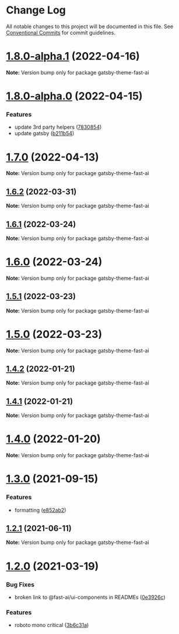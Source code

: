 # Change Log

All notable changes to this project will be documented in this file.
See [Conventional Commits](https://conventionalcommits.org) for commit guidelines.

# [1.8.0-alpha.1](https://github.com/lundegaard/gatsby-theme-fast-ai/compare/v1.8.0-alpha.0...v1.8.0-alpha.1) (2022-04-16)

**Note:** Version bump only for package gatsby-theme-fast-ai





# [1.8.0-alpha.0](https://github.com/lundegaard/gatsby-theme-fast-ai/compare/v1.7.0...v1.8.0-alpha.0) (2022-04-15)


### Features

* update 3rd party helpers ([7830854](https://github.com/lundegaard/gatsby-theme-fast-ai/commit/7830854085d6b5d1d06624c6192e66fe079d4e29))
* update gatsby ([b211b54](https://github.com/lundegaard/gatsby-theme-fast-ai/commit/b211b54a9429e11ca2318da7ec47b85c84873cad))





# [1.7.0](https://github.com/lundegaard/gatsby-theme-fast-ai/compare/v1.6.2...v1.7.0) (2022-04-13)

**Note:** Version bump only for package gatsby-theme-fast-ai





## [1.6.2](https://github.com/lundegaard/gatsby-theme-fast-ai/compare/v1.6.1...v1.6.2) (2022-03-31)

**Note:** Version bump only for package gatsby-theme-fast-ai





## [1.6.1](https://github.com/lundegaard/gatsby-theme-fast-ai/compare/v1.6.0...v1.6.1) (2022-03-24)

**Note:** Version bump only for package gatsby-theme-fast-ai





# [1.6.0](https://github.com/lundegaard/gatsby-theme-fast-ai/compare/v1.5.1...v1.6.0) (2022-03-24)

**Note:** Version bump only for package gatsby-theme-fast-ai





## [1.5.1](https://github.com/lundegaard/gatsby-theme-fast-ai/compare/v1.5.0...v1.5.1) (2022-03-23)

**Note:** Version bump only for package gatsby-theme-fast-ai





# [1.5.0](https://github.com/lundegaard/gatsby-theme-fast-ai/compare/v1.4.3...v1.5.0) (2022-03-23)

**Note:** Version bump only for package gatsby-theme-fast-ai





## [1.4.2](https://github.com/lundegaard/gatsby-theme-fast-ai/compare/v1.4.1...v1.4.2) (2022-01-21)

**Note:** Version bump only for package gatsby-theme-fast-ai





## [1.4.1](https://github.com/lundegaard/gatsby-theme-fast-ai/compare/v1.4.0...v1.4.1) (2022-01-21)

**Note:** Version bump only for package gatsby-theme-fast-ai





# [1.4.0](https://github.com/lundegaard/gatsby-theme-fast-ai/compare/v1.3.0...v1.4.0) (2022-01-20)

**Note:** Version bump only for package gatsby-theme-fast-ai





# [1.3.0](https://github.com/lundegaard/gatsby-theme-fast-ai/compare/v1.2.1...v1.3.0) (2021-09-15)


### Features

* formatting ([e852ab2](https://github.com/lundegaard/gatsby-theme-fast-ai/commit/e852ab279997452b493bbd0e11953f529e58f370))





## [1.2.1](https://github.com/lundegaard/gatsby-theme-fast-ai/compare/v1.2.0...v1.2.1) (2021-06-11)

**Note:** Version bump only for package gatsby-theme-fast-ai





# [1.2.0](https://github.com/lundegaard/gatsby-theme-fast-ai/compare/v1.1.1...v1.2.0) (2021-03-19)


### Bug Fixes

* broken link to @fast-ai/ui-components in READMEs ([0e3926c](https://github.com/lundegaard/gatsby-theme-fast-ai/commit/0e3926cac3fc2c558fd219e588f7f0b00aaa5996))


### Features

* roboto mono critical ([3b6c31a](https://github.com/lundegaard/gatsby-theme-fast-ai/commit/3b6c31aeeae2d4837a7237e254abf8d14d69f609))
